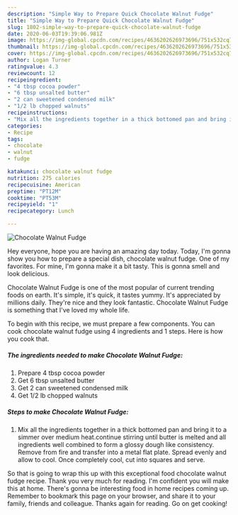 ```yaml
---
description: "Simple Way to Prepare Quick Chocolate Walnut Fudge"
title: "Simple Way to Prepare Quick Chocolate Walnut Fudge"
slug: 1802-simple-way-to-prepare-quick-chocolate-walnut-fudge
date: 2020-06-03T19:39:06.981Z
image: https://img-global.cpcdn.com/recipes/4636202626973696/751x532cq70/chocolate-walnut-fudge-recipe-main-photo.jpg
thumbnail: https://img-global.cpcdn.com/recipes/4636202626973696/751x532cq70/chocolate-walnut-fudge-recipe-main-photo.jpg
cover: https://img-global.cpcdn.com/recipes/4636202626973696/751x532cq70/chocolate-walnut-fudge-recipe-main-photo.jpg
author: Logan Turner
ratingvalue: 4.3
reviewcount: 12
recipeingredient:
- "4 tbsp cocoa powder"
- "6 tbsp unsalted butter"
- "2 can sweetened condensed milk"
- "1/2 lb chopped walnuts"
recipeinstructions:
- "Mix all the ingredients together in a thick bottomed pan and bring it to a simmer over medium heat.continue stirring until butter is melted and all ingredients well combined to form a glossy dough like consistency. Remove from fire and transfer into a metal flat plate. Spread evenly and allow to cool. Once completely cool, cut into squares and serve."
categories:
- Recipe
tags:
- chocolate
- walnut
- fudge

katakunci: chocolate walnut fudge 
nutrition: 275 calories
recipecuisine: American
preptime: "PT12M"
cooktime: "PT53M"
recipeyield: "1"
recipecategory: Lunch

---
```



![Chocolate Walnut Fudge](https://img-global.cpcdn.com/recipes/4636202626973696/751x532cq70/chocolate-walnut-fudge-recipe-main-photo.jpg)

Hey everyone, hope you are having an amazing day today. Today, I'm gonna show you how to prepare a special dish, chocolate walnut fudge. One of my favorites. For mine, I'm gonna make it a bit tasty. This is gonna smell and look delicious.



Chocolate Walnut Fudge is one of the most popular of current trending foods on earth. It's simple, it's quick, it tastes yummy. It's appreciated by millions daily. They're nice and they look fantastic. Chocolate Walnut Fudge is something that I've loved my whole life.


To begin with this recipe, we must prepare a few components. You can cook chocolate walnut fudge using 4 ingredients and 1 steps. Here is how you cook that.

<!--inarticleads1-->

##### The ingredients needed to make Chocolate Walnut Fudge:

1. Prepare 4 tbsp cocoa powder
1. Get 6 tbsp unsalted butter
1. Get 2 can sweetened condensed milk
1. Get 1/2 lb chopped walnuts




<!--inarticleads2-->

##### Steps to make Chocolate Walnut Fudge:

1. Mix all the ingredients together in a thick bottomed pan and bring it to a simmer over medium heat.continue stirring until butter is melted and all ingredients well combined to form a glossy dough like consistency. Remove from fire and transfer into a metal flat plate. Spread evenly and allow to cool. Once completely cool, cut into squares and serve.




So that is going to wrap this up with this exceptional food chocolate walnut fudge recipe. Thank you very much for reading. I'm confident you will make this at home. There's gonna be interesting food in home recipes coming up. Remember to bookmark this page on your browser, and share it to your family, friends and colleague. Thanks again for reading. Go on get cooking!
